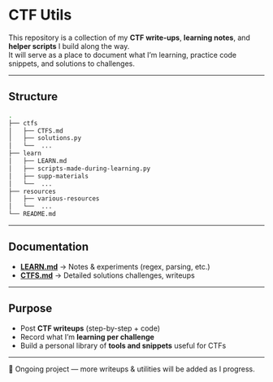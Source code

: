 # CTF Utils

This repository is a collection of my **CTF write-ups**, **learning notes**, and **helper scripts** I build along the way.  
It will serve as a place to document what I’m learning, practice code snippets, and solutions to challenges.  

---

## Structure

```bash
.
├── ctfs
│   ├── CTFS.md
│   ├── solutions.py
│   └──  ...
├── learn
│   ├── LEARN.md
│   ├── scripts-made-during-learning.py
│   ├── supp-materials
│   └──  ...
├── resources
│   ├── various-resources
│   └──  ...
└── README.md
```


---

## Documentation

- **[LEARN.md](learn/LEARN.md)** → Notes & experiments (regex, parsing, etc.)  
- **[CTFS.md](ctfs/CTFS.md)** → Detailed solutions challenges, writeups 

---

## Purpose

- Post **CTF writeups** (step-by-step + code)  
- Record what I’m **learning per challenge**  
- Build a personal library of **tools and snippets** useful for CTFs  

---

🚀 Ongoing project — more writeups & utilities will be added as I progress.  
